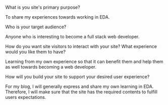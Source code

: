 What is you site's primary purpose?

To share my experiences towards working in EDA.

Who is your target audience?

Anyone who is interesting to become a full stack web developer.

How do you want site visitors to interact with your site? What experience would you like them to have?

Learning from my own experience so that it can benefit them and help them as well towards becoming a web developer.

How will you build your site to support your desired user experience?

For my blog, I will generally express and share my own learning in EDA. Therefore, I will make sure that the site has the required contents to fulfill users expectations.
